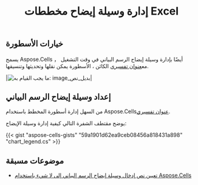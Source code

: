 ﻿---
title: إدارة وسيلة إيضاح مخططات Excel
linktitle: عنوان تفسيري
type: docs
weight: 50
url: /ar/net/chart-legend/
---
## **خيارات الأسطورة**
 يسمح Aspose.Cells أيضًا بإدارة وسيلة إيضاح الرسم البياني في وقت التشغيل ， مع[عنوان تفسيري](https://reference.aspose.com/cells/net/aspose.cells.charts/legend/) الكائن ، الأسطورة يمكن نقلها وتحديثها وتنسيقها.

|![ما يجب القيام به: image_بديل_نص](chart_legend.png)|

## **إعداد وسيلة إيضاح الرسم البياني**
 من السهل إدارة أسطورة المخطط باستخدام Aspose.Cells[عنوان تفسيري](https://reference.aspose.com/cells/net/aspose.cells.charts/legend/).

يوضح مقتطف الشفرة التالي كيفية إدارة وسيلة الإيضاح:


{{< gist "aspose-cells-gists" "59a1901d62ea9ceb08456a818431a898" "chart_legend.cs" >}}

## **موضوعات مسبقة**
- [تعيين نص إدخال وسيلة إيضاح الرسم البياني إلى لا شيء باستخدام Aspose.Cells](/cells/ar/net/set-text-of-chart-legend-entry-fill-to-none-using-aspose-cells/)
